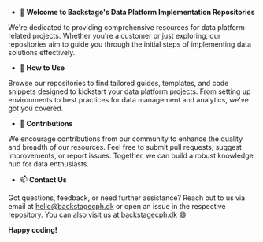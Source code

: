 - 👋 **Welcome to Backstage's Data Platform Implementation Repositories**

We're dedicated to providing comprehensive resources for data platform-related projects.
Whether you're a customer or just exploring, our repositories aim to guide you through the initial steps of implementing data solutions effectively.

- 👀 **How to Use**

Browse our repositories to find tailored guides, templates, and code snippets designed to kickstart your data platform projects.
From setting up environments to best practices for data management and analytics, we've got you covered.

- 🌱 **Contributions**

We encourage contributions from our community to enhance the quality and breadth of our resources.
Feel free to submit pull requests, suggest improvements, or report issues. Together, we can build a robust knowledge hub for data enthusiasts.

- 📫 **Contact Us**

Got questions, feedback, or need further assistance? Reach out to us via email at hello@backstagecph.dk or open an issue in the respective repository.
You can also visit us at backstagecph.dk 😄

**Happy coding!**

